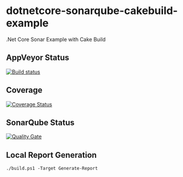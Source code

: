 # dotnetcore-sonarqube-cakebuild-example
.Net Core Sonar Example with Cake Build

## AppVeyor Status
[![Build status](https://ci.appveyor.com/api/projects/status/f9en6649nlea08ji?svg=true)](https://ci.appveyor.com/project/burakince/dotnetcore-sonarqube-cakebuild-example)

## Coverage
[![Coverage Status](https://coveralls.io/repos/github/burakince/dotnetcore-sonarqube-cakebuild-example/badge.svg?branch=master)](https://coveralls.io/github/burakince/dotnetcore-sonarqube-cakebuild-example?branch=master)

## SonarQube Status
[![Quality Gate](https://sonarcloud.io/api/badges/gate?key=CustomerService)](https://sonarcloud.io/dashboard/index/CustomerService)

## Local Report Generation
```
./build.ps1 -Target Generate-Report
```